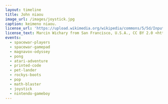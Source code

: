 ```yaml
---
layout: timeline 
title: John niaou
image_url: /images/joystick.jpg
caption: keimeno niaou. 
license_url: 'https://upload.wikimedia.org/wikipedia/commons/5/5d/Input_devices_%282189559781%29.jpg'
license_text: Marcin Wichary from San Francisco, U.S.A., CC BY 2.0 <https://creativecommons.org/licenses/by/2.0>, via Wikimedia Commons
events:
  - spacewar-players
  - spacewar-gamepad
  - magnavox-odyssey
  - pong
  - atari-adventure
  - printed-code
  - pet-lander
  - rockys-boots
  - pop
  - math-blaster
  - joystick
  - nintendo-gameboy
---
```

